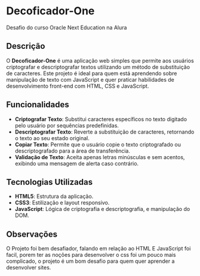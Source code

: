 # Decoficador-One

Desafio do curso Oracle Next Education na Alura

## Descrição

O **Decoficador-One** é uma aplicação web simples que permite aos usuários criptografar e descriptografar textos utilizando um método de substituição de caracteres. Este projeto é ideal para quem está aprendendo sobre manipulação de texto com JavaScript e quer praticar habilidades de desenvolvimento front-end com HTML, CSS e JavaScript.

## Funcionalidades

- **Criptografar Texto**: Substitui caracteres específicos no texto digitado pelo usuário por sequências predefinidas.
- **Descriptografar Texto**: Reverte a substituição de caracteres, retornando o texto ao seu estado original.
- **Copiar Texto**: Permite que o usuário copie o texto criptografado ou descriptografado para a área de transferência.
- **Validação de Texto**: Aceita apenas letras minúsculas e sem acentos, exibindo uma mensagem de alerta caso contrário.

## Tecnologias Utilizadas

- **HTML5**: Estrutura da aplicação.
- **CSS3**: Estilização e layout responsivo.
- **JavaScript**: Lógica de criptografia e descriptografia, e manipulação do DOM.


## Observações

O Projeto foi bem desafiador, falando em relação ao HTML E JavaScript foi facil,
porem ter as noções para desenvolver o css foi um pouco mais complicado,
o projeto é um bom desafio para quem quer aprender a desenvolver sites.

